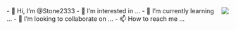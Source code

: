 <a href="#">
  <img align="right" src="https://github-readme-stats.vercel.app/api?username=Stone2333" />
</a>
- 👋 Hi, I’m @Stone2333                                                                               
- 👀 I’m interested in ...  
- 🌱 I’m currently learning ...  
- 💞️ I’m looking to collaborate on ...  
- 📫 How to reach me ...  

<!---
Stone2333/Stone2333 is a ✨ special ✨ repository because its `README.md` (this file) appears on your GitHub profile.
You can click the Preview link to take a look at your changes.
--->


